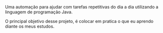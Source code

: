 Uma automação para ajudar com tarefas repetitivas do dia a dia utilizando a linguagem de programação Java.

O principal objetivo desse projeto, é colocar em pratica o que eu aprendo diante os meus estudos.
